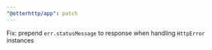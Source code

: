 ```yaml
---
"@otterhttp/app": patch
---
```


Fix: prepend `err.statusMessage` to response when handling `HttpError` instances
